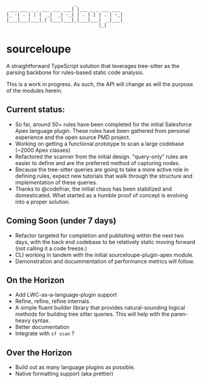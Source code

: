 ```
                         _
 ___ ___ _ _ ___ ___ ___| |___ _ _ ___ ___
|_ -| . | | |  _|  _| -_| | . | | | . | -_|
|___|___|___|_| |___|___|_|___|___|  _|___|
                                  |_|
```

# sourceloupe

A straightforward TypeScript solution that leverages tree-sitter as the parsing backbone for rules-based static code analysis.

This is a work in progress. As such, the API will change as will the purpose of the modules herein.

## Current status:

* So far, around 50+ rules have been completed for the initial Salesforce Apex language plugin. These rules have been gathered from personal experience and the open source PMD project.
* Working on getting a functional prototype to scan a large codebase (~2000 Apex classes)
* Refactored the scanner from the initial design. "query-only" rules are easier to define and are the preferred method of capturing nodes.
* Because the tree-sitter queries are going to take a more active role in defining rules, expect new tutorials that walk through the structure and implementation of these queries.
* Thanks to @codefriar, the initial chaos has been stabilized and domesticated. What started as a humble proof of concept is evolving into a proper solution.

## Coming Soon (under 7 days)
* Refactor targeted for completion and publishing within the next two days, with the back end codebase to be relatively static moving forward (not calling it a code freeze.)
* CLI working in tandem with  the initial sourceloupe-plugin-apex module.
* Demonstration and docummentation of performance metrics will follow.

## On the Horizon
* Add LWC-as-a-language-plugin support
* Refine, refine, refine internals.
* A simple fluent builder library that provides natural-sounding logical methods for building tree sitter queries. This will help with the paren-heavy syntax.
* Better documentation
* Integrate with `sf scan` ?

## Over the Horizon
* Build out as many language plugins as possible.
* Native formatting support (aka prettier) 

